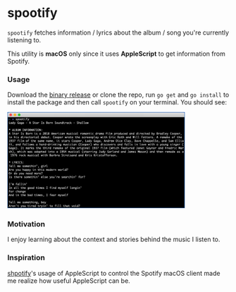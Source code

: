 # spootify

`spootify` fetches information / lyrics about the album / song you're currently listening to.

This utility is **macOS** only since it uses **AppleScript** to get information from Spotify.

### Usage

Download the [binary release](https://github.com/FrankKair/spootify/releases) or clone the repo, run `go get` and `go install` to install the package and then call `spootify` on your terminal. You should see:


<img src = https://raw.githubusercontent.com/FrankKair/spootify/master/assets/terminal.png width=80% height=80%/>

### Motivation

I enjoy learning about the context and stories behind the music I listen to.

### Inspiration

[shpotify](https://github.com/hnarayanan/shpotify)'s usage of AppleScript to control the Spotify macOS client made me realize how useful AppleScript can be.
